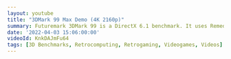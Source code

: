 ```yaml
---
layout: youtube
title: "3DMark 99 Max Demo (4K 2160p)"
summary: Futuremark 3DMark 99 is a DirectX 6.1 benchmark. It uses Remedy's MAX-FX engine to impressive effect, an instant hit with gamers, press and industry.
date: '2022-04-03 15:06:00:00'
videoId: KnkDAJmFu64
tags: [3D Benchmarks, Retrocomputing, Retrogaming, Videogames, Videos]
---
```


